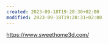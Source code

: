 ```yaml
---
created: 2023-09-18T19:28:30+02:00
modified: 2023-09-18T19:28:31+02:00
---
```


https://www.sweethome3d.com/

